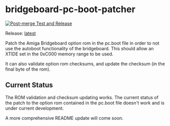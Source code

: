 # bridgeboard-pc-boot-patcher

[![Post-merge Test and Release](https://github.com/jfharden/bridgeboard-pc-boot-patcher/actions/workflows/post-merge.yml/badge.svg?branch=main)](https://github.com/jfharden/bridgeboard-pc-boot-patcher/actions/workflows/post-merge.yml)

Release: [latest](https://github.com/jfharden/bridgeboard-pc-boot-patcher/releases/latest)

Patch the Amiga Bridgeboard option rom in the pc.boot file in order to not use the autoboot functionality of the
bridgeboard. This should allow an XTIDE set in the 0xC000 memory range to be used.

It can also validate option rom checksums, and update the checksum (in the final byte of the rom).

## Current Status

The ROM validation and checksum updating works. The current status of the patch to the option rom contained in the
pc.boot file doesn't work and is under current development.

A more comprehensive README update will come soon.
